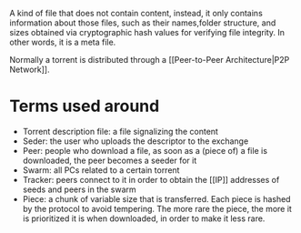 A kind of file that does not contain content, instead, it only contains information about those files, such as their names,folder structure, and sizes obtained via cryptographic hash values for verifying file integrity. In other words, it is a meta file.

Normally a torrent is distributed through a [[Peer-to-Peer Architecture|P2P Network]].

# Terms used around

- Torrent description file: a file signalizing the content
- Seder: the user who uploads the descriptor to the exchange
- Peer: people who download a file, as soon as a (piece of) a file is downloaded, the peer becomes a seeder for it
- Swarm: all PCs related to a certain torrent
- Tracker: peers connect to it in order to obtain the [[IP]] addresses of seeds and peers in the swarm
- Piece: a chunk of variable size that is transferred. Each piece is hashed by the protocol to avoid tempering. The more rare the piece, the more it is prioritized it is when downloaded, in order to make it less rare.